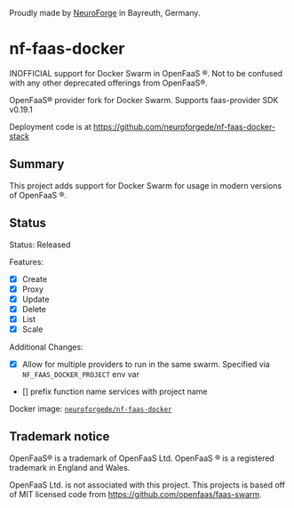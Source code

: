 Proudly made by [NeuroForge](https://neuroforge.de/) in Bayreuth, Germany.

nf-faas-docker
===========

INOFFICIAL support for Docker Swarm in OpenFaaS ®. Not to be confused with any other deprecated offerings from OpenFaaS®.

OpenFaaS® provider fork for Docker Swarm. Supports faas-provider SDK v0.19.1

Deployment code is at https://github.com/neuroforgede/nf-faas-docker-stack

## Summary

This project adds support for Docker Swarm for usage in modern versions of OpenFaaS ®.

## Status

Status: Released

Features:

* [x] Create
* [x] Proxy
* [x] Update
* [x] Delete
* [x] List
* [x] Scale

Additional Changes:

- [x] Allow for multiple providers to run in the same swarm. Specified via `NF_FAAS_DOCKER_PROJECT` env var
- [] prefix function name services with project name

Docker image: [`neuroforgede/nf-faas-docker`](https://hub.docker.com/r/neuroforgede/nf-faas-docker/tags/)

## Trademark notice

OpenFaaS® is a trademark of OpenFaaS Ltd. OpenFaaS ® is a registered trademark in England and Wales.

OpenFaaS Ltd. is not associated with this project. This projects is based off of MIT licensed code from https://github.com/openfaas/faas-swarm.
